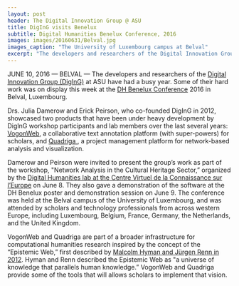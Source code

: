```yaml
---
layout: post
header: The Digital Innovation Group @ ASU
title: DigInG visits Benelux
subtitle: Digital Humanities Benelux Conference, 2016
images: images/20160631/Belval.jpg
images_caption: "The University of Luxembourg campus at Belval"
excerpt: "The developers and researchers of the Digital Innovation Group (DigInG) at ASU have had a busy year. Some of their hard work was on display this week at the DH Benelux Conference 2016 in Belval, Luxembourg."
---
```


JUNE 10, 2016 — BELVAL — The developers and researchers of the <a href = "http://diging.asu.edu" target = "_blank">Digital Innovation Group (DigInG)</a> at ASU have had a busy year. Some of their hard work was on display this week at the <a href = "http://www.dhbenelux.org/" target = "_blank">DH Benelux Conference</a> 2016 in Belval, Luxembourg.

Drs. Julia Damerow and Erick Peirson, who co-founded DigInG in 2012, showcased two products that have been under heavy development by DigInG workshop participants and lab members over the last several years: <a href = "http://vogonweb.net" target= "_blank">VogonWeb</a>, a collaborative text annotation platform (with super-powers) for scholars, and <a href ="http://quadriga.io" target = "_blank">Quadriga </a>, a project management platform for network-based analysis and visualization.

Damerow and Peirson were invited to present the group’s work as part of the workshop, "Network Analysis in the Cultural Heritage Sector,” organized by the <a href = "http://cvcedhlab.hypotheses.org/" target= "_blank">Digital Humanities lab at the Centre Virtuel de la Connaissance sur l’Europe</a> on June 8. They also gave a demonstration of the software at the DH Benelux poster and demonstration session on June 9. The conference was held at the Belval campus of the University of Luxembourg, and was attended by scholars and technology professionals from across western Europe, including Luxembourg, Belgium, France, Germany, the Netherlands, and the United Kingdom.

VogonWeb and Quadriga are part of a broader infrastructure for computational humanities research inspired by the concept of the “Epistemic Web,” first described by <a href= "http://www.edition-open-access.de/studies/1/36/index.html" target = "_blank">Malcolm Hyman and Jürgen Renn in 2012</a>. Hyman and Renn described the Epistemic Web as "a universe of knowledge that parallels human knowledge.” VogonWeb and Quadriga provide some of the tools that will allows scholars to implement that vision.
